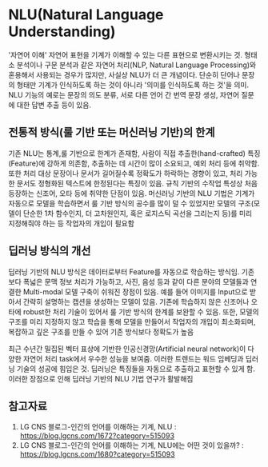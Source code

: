 # NLU(Natural Language Understanding)
'자연어 이해' 자연어 표현을 기계가 이해할 수 있는 다른 표현으로 변환시키는 것.
형태소 분석이나 구문 분석과 같은 자연어 처리(NLP, Natural Language Processing)와 혼용해서 사용되는 경우가 많지만, 사실상 NLU가 더 큰 개념이다. 
단순히 단어나 문장의 형태만 기계가 인식하도록 하는 것이 아니라 '의미를 인식하도록 하는 것'을 의미.
NLU 기능의 예로는 문장의 의도 분류, 서로 다른 언어 간 번역 문장 생성, 자연어 질문에 대한 답변 추출 등이 있음.

## 전통적 방식(룰 기반 또는 머신러닝 기반)의 한계
기존 NLU는 통계,룰 기반으로 한계가 존재함, 사람이 직접 추출한(hand-crafted) 특징(Feature)에 강하게 의존함, 추출하는 데 시간이 많이 소요되고, 예외 처리 등에 취약함. 또한 처리 대상 문장이나 문서가 길어질수록 정확도가 하락하는 경향이 있고, 처리 가능한 문서도 정형화된 텍스트에 한정된다는 특징이 있음. 규칙 기반의 수작업 특성상 처음 등장하는 신조어, 오타 등에 취약한 단점이 있음. 
머신러닝 기반의 NLU 기법은 기계가 자동으로 모델을 학습하면서 룰 기반 방식의 공수를 많이 덜 수 있었지만 모델의 구조(모델이 단순한 1차 함수인지, 더 고차원인지, 혹은 로지스틱 곡선을 그리는지 등)를 미리 지정해줘야 하는 등 작업자의 개입이 필요함

## 딥러닝 방식의 개선
딥러닝 기반의 NLU 방식은 데이터로부터 Feature를 자동으로 학습하는 방식임. 기존보다 폭넓은 문맥 정보 처리가 가능하고, 사진, 음성 등과 같이 다른 분야의 모델들과 연결한 Multi-modal 모델 구축이 쉬워진 장점이 있음. 예를 들어 이미지를 Input으로 받아서 간략히 설명하는 캡션을 생성하는 모델이 있음.
기존에 학습하지 않은 신조어나 오타에 robust한 처리 기술이 있어서 룰 기반 방식의 한계를 보완할 수 있음. 또한, 모델의 구조를 미리 지정하지 않고 학습을 통해 모델을 만들어서 작업자의 개입이 최소화되며, 복잡하고 깊은 구조를 만들 수 있어 기존 방식보다 정확도가 높음

최근 수년간 밀집된 벡터 표상에 기반한 인공신경망(Artificial neural network)이 다양한 자연어 처리 task에서 우수한 성능을 보여줌. 이러한 트렌드는 워드 임베딩과 딥러닝 기술의 성공에 힘입은 것. 딥러닝은 특징들을 자동으로 추출하고 표현할 수 있게 함. 이러한 장점으로 인해 딥러닝 기반의 NLU 기법 연구가 활발해짐

## 참고자료
1. LG CNS 블로그-인간의 언어를 이해하는 기계, NLU : https://blog.lgcns.com/1672?category=515093
2. LG CNS 블로그-인간의 언어를 이해하는 기계, NLU에는 어떤 것이 있을까? : https://blog.lgcns.com/1680?category=515093


